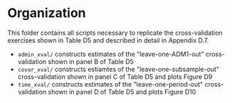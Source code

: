 # Organization

This folder contains all scripts necessary to replicate the cross-validation exercises shown in Table D5 and described in detail in Appendix D.7. 

- `admin_xval/` constructs estimates of the "leave-one-ADM1-out" cross-validation shown in panel B of Table D5
- `covar_xval/` constructs estiamtes of the "leave-one-subsample-out" cross-validation shown in panel C of Table D5 and plots Figure D9
- `time_xval/` constructs estimates of the "leave-one-period-out" cross-validation shown in panel D of Table D5 and plots Figure D10

